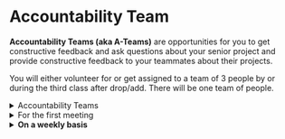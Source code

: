 # Accountability Team

**Accountability Teams (aka A-Teams)** are opportunities for you to get constructive feedback and ask questions about your senior project and provide constructive feedback to your teammates about their projects.&#x20;

You will either volunteer for or get assigned to a team of 3 people by or during the third class after drop/add. There will be one team of  people.&#x20;

<details>

<summary>Accountability Teams</summary>

* Jack, Vida, and Yanxin
* Charitssa, Leon, and Shipon
* Jasmine, Kiana, and Lillian
* Nandita and Olivia

</details>

<details>

<summary>For the first meeting</summary>

* Each member of the A-Team should introduce yourself, describe your project, explain your [milestones timeline](project\_plan/) over the semester, and what the project will look like at various stages ([project versions](project\_plan/project\_versions.md)).&#x20;
* Make sure you get each other's contact info (cell phone).

</details>

<details>

<summary><strong>On a weekly basis</strong> </summary>

* Check-in with each other INSIDE & OUTSIDE of class
* Please note you can have **group** DMs on Slack.

<!---->

* Conduct a weekly review
  * Review each other's calendar(s)
  * Review each other's [project tasks](website.md)
    * Are they actionable?
    * Are they complete?
  * Your team should take notes about your meeting in a google doc written collaboratively or you can rotate a notetaker position for each meeting.&#x20;
    * These notes should include the names of the members of your A-Team, what kind of questions were asked, what kind of feedback was given, and any other insights from the meeting.&#x20;
    * Post your brief team notes in the #duff slack channel (only 1 per A-Team).&#x20;

<!---->

* Take notes for each other's demos and presentations.

<!---->

* Provide moral support and encouragement.

</details>


